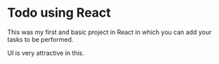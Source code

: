 # Todo using React

This was my first and basic project in React in which you can add your tasks to be performed.  

UI is very attractive in this.





















 




















































































